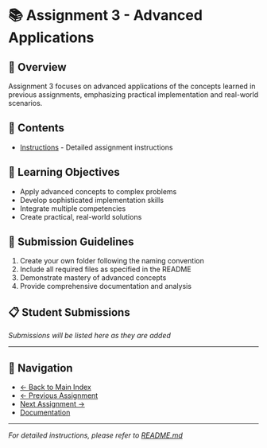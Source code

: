 # 📚 Assignment 3 - Advanced Applications

## 📖 Overview
Assignment 3 focuses on advanced applications of the concepts learned in previous assignments, emphasizing practical implementation and real-world scenarios.

## 📁 Contents
- [Instructions](./README.md) - Detailed assignment instructions

## 🎯 Learning Objectives
- Apply advanced concepts to complex problems
- Develop sophisticated implementation skills
- Integrate multiple competencies
- Create practical, real-world solutions

## 📝 Submission Guidelines
1. Create your own folder following the naming convention
2. Include all required files as specified in the README
3. Demonstrate mastery of advanced concepts
4. Provide comprehensive documentation and analysis

## 📋 Student Submissions
<!-- Students: Add your submission folder link below -->
*Submissions will be listed here as they are added*

---

## 🔗 Navigation
- [← Back to Main Index](../INDEX.md)
- [← Previous Assignment](../assigment2/)
- [Next Assignment →](../assigment4/)
- [Documentation](../docs/)

---

*For detailed instructions, please refer to [README.md](./README.md)*